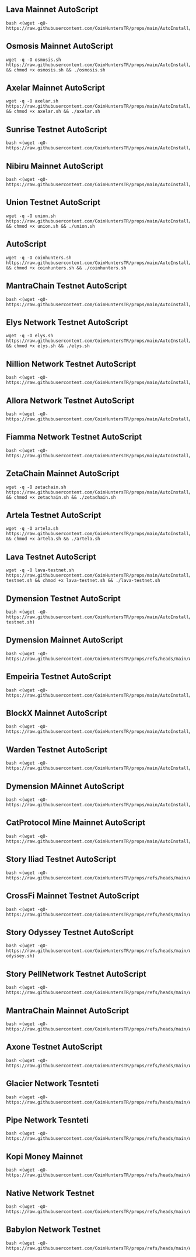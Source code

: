 ## Lava Mainnet AutoScript

```
bash <(wget -qO- https://raw.githubusercontent.com/CoinHuntersTR/props/main/AutoInstall/lava.sh)
```



## Osmosis Mainnet AutoScript

```
wget -q -O osmosis.sh https://raw.githubusercontent.com/CoinHuntersTR/props/main/AutoInstall/osmosis.sh && chmod +x osmosis.sh && ./osmosis.sh
```

## Axelar Mainnet AutoScript

```
wget -q -O axelar.sh https://raw.githubusercontent.com/CoinHuntersTR/props/main/AutoInstall/axelar.sh && chmod +x axelar.sh && ./axelar.sh
```

## Sunrise Testnet AutoScript

```
bash <(wget -qO- https://raw.githubusercontent.com/CoinHuntersTR/props/main/AutoInstall/sunrise.sh)
```

## Nibiru Mainnet AutoScript

```
bash <(wget -qO- https://raw.githubusercontent.com/CoinHuntersTR/props/main/AutoInstall/nibiru.sh)
```


## Union Testnet AutoScript

```
wget -q -O union.sh https://raw.githubusercontent.com/CoinHuntersTR/props/main/AutoInstall/union.sh && chmod +x union.sh && ./union.sh
```

## AutoScript

```
wget -q -O coinhunters.sh https://raw.githubusercontent.com/CoinHuntersTR/props/main/AutoInstall/coinhunters.sh && chmod +x coinhunters.sh && ./coinhunters.sh
```

## MantraChain Testnet AutoScript

```
bash <(wget -qO- https://raw.githubusercontent.com/CoinHuntersTR/props/main/AutoInstall/mantrachain.sh)
```

## Elys Network Testnet AutoScript

```
wget -q -O elys.sh https://raw.githubusercontent.com/CoinHuntersTR/props/main/AutoInstall/elys.sh && chmod +x elys.sh && ./elys.sh
```

## Nillion Network Testnet AutoScript

```
bash <(wget -qO- https://raw.githubusercontent.com/CoinHuntersTR/props/main/AutoInstall/nillion.sh)
```



## Allora Network Testnet AutoScript

```
bash <(wget -qO- https://raw.githubusercontent.com/CoinHuntersTR/props/main/AutoInstall/allora.sh)
```

## Fiamma Network Testnet AutoScript

```
bash <(wget -qO- https://raw.githubusercontent.com/CoinHuntersTR/props/main/AutoInstall/fiamma.sh)
```

## ZetaChain Mainnet AutoScript

```
wget -q -O zetachain.sh https://raw.githubusercontent.com/CoinHuntersTR/props/main/AutoInstall/zetachain.sh && chmod +x zetachain.sh && ./zetachain.sh
```

## Artela Testnet AutoScript

```
wget -q -O artela.sh https://raw.githubusercontent.com/CoinHuntersTR/props/main/AutoInstall/artela.sh && chmod +x artela.sh && ./artela.sh
```

## Lava Testnet AutoScript

```
wget -q -O lava-testnet.sh https://raw.githubusercontent.com/CoinHuntersTR/props/main/AutoInstall/lava-testnet.sh && chmod +x lava-testnet.sh && ./lava-testnet.sh
```

## Dymension Testnet AutoScript

```
bash <(wget -qO- https://raw.githubusercontent.com/CoinHuntersTR/props/main/AutoInstall/dymension-testnet.sh)
```

## Dymension Mainnet AutoScript

```
bash <(wget -qO- https://raw.githubusercontent.com/CoinHuntersTR/props/refs/heads/main/AutoInstall/dymension.sh)
```

## Empeiria Testnet AutoScript

```
bash <(wget -qO- https://raw.githubusercontent.com/CoinHuntersTR/props/main/AutoInstall/empeiria.sh)
```

## BlockX Mainnet AutoScript

```
bash <(wget -qO- https://raw.githubusercontent.com/CoinHuntersTR/props/main/AutoInstall/blockx.sh)
```


## Warden Testnet AutoScript

```
bash <(wget -qO- https://raw.githubusercontent.com/CoinHuntersTR/props/main/AutoInstall/warden.sh)
```

## Dymension MAinnet AutoScript

```
bash <(wget -qO- https://raw.githubusercontent.com/CoinHuntersTR/props/main/AutoInstall/dymension.sh)
```


## CatProtocol Mine Mainnet AutoScript

```
bash <(wget -qO- https://raw.githubusercontent.com/CoinHuntersTR/props/main/AutoInstall/catprotocol.sh)
```

## Story Iliad Testnet AutoScript

```
bash <(wget -qO- https://raw.githubusercontent.com/CoinHuntersTR/props/refs/heads/main/AutoInstall/story.sh)
```

## CrossFi Mainnet Testnet AutoScript

```
bash <(wget -qO- https://raw.githubusercontent.com/CoinHuntersTR/props/refs/heads/main/AutoInstall/crossfi.sh)
```



## Story Odyssey Testnet AutoScript

```
bash <(wget -qO- https://raw.githubusercontent.com/CoinHuntersTR/props/refs/heads/main/AutoInstall/story-odyssey.sh)
```

## Story PellNetwork Testnet AutoScript

```
bash <(wget -qO- https://raw.githubusercontent.com/CoinHuntersTR/props/refs/heads/main/AutoInstall/pellnetwork.sh)
```

## MantraChain Mainnet AutoScript

```
bash <(wget -qO- https://raw.githubusercontent.com/CoinHuntersTR/props/refs/heads/main/AutoInstall/MantraMainnet.sh)
```
## Axone Testnet AutoScript

```
bash <(wget -qO- https://raw.githubusercontent.com/CoinHuntersTR/props/refs/heads/main/AutoInstall/axone.sh)
```

## Glacier Network Tesnteti
```
bash <(wget -qO- https://raw.githubusercontent.com/CoinHuntersTR/props/refs/heads/main/AutoInstall/glacier_setup.sh)
```

## Pipe Network Tesnteti
```
bash <(wget -qO- https://raw.githubusercontent.com/CoinHuntersTR/props/refs/heads/main/AutoInstall/PipeNetwork.sh)
```

## Kopi Money Mainnet
```
bash <(wget -qO- https://raw.githubusercontent.com/CoinHuntersTR/props/refs/heads/main/AutoInstall/kopi.sh)
```

## Native Network Testnet
```
bash <(wget -qO- https://raw.githubusercontent.com/CoinHuntersTR/props/refs/heads/main/AutoInstall/native.sh)
```

## Babylon Network Testnet
```
bash <(wget -qO- https://raw.githubusercontent.com/CoinHuntersTR/props/refs/heads/main/AutoInstall/babylon.sh)
```
